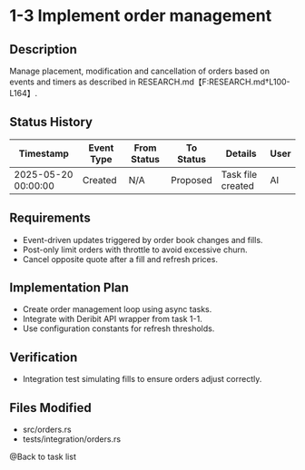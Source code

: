 # 1-3 Implement order management

## Description
Manage placement, modification and cancellation of orders based on events and timers as described in RESEARCH.md【F:RESEARCH.md†L100-L164】.

## Status History
| Timestamp | Event Type | From Status | To Status | Details | User |
|-----------|------------|-------------|-----------|---------|------|
| 2025-05-20 00:00:00 | Created | N/A | Proposed | Task file created | AI |

## Requirements
- Event-driven updates triggered by order book changes and fills.
- Post-only limit orders with throttle to avoid excessive churn.
- Cancel opposite quote after a fill and refresh prices.

## Implementation Plan
- Create order management loop using async tasks.
- Integrate with Deribit API wrapper from task 1-1.
- Use configuration constants for refresh thresholds.

## Verification
- Integration test simulating fills to ensure orders adjust correctly.

## Files Modified
- src/orders.rs
- tests/integration/orders.rs

@Back to task list
